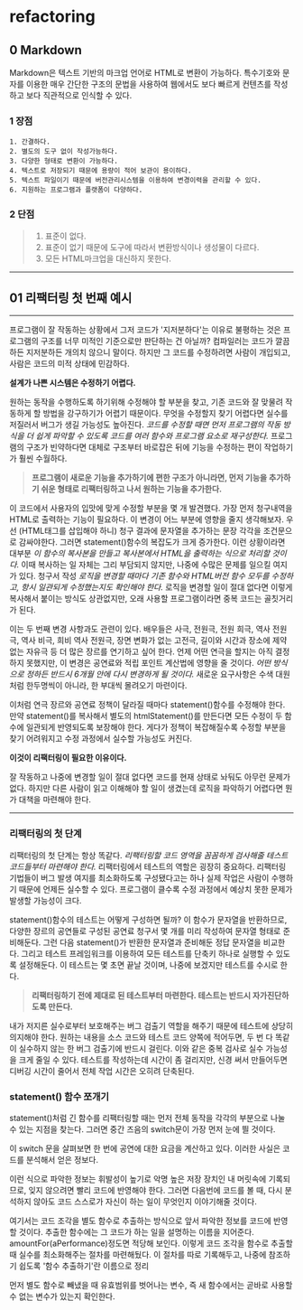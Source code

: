 # refactoring

## 0 Markdown ##

Markdown은 텍스트 기반의 마크업 언어로 HTML로 변환이 가능하다.
특수기호와 문자를 이용한 매우 간단한 구조의 문법을 사용하여 웹에서도 보다 빠르게 컨텐츠를 작성하고 보다 직관적으로 인식할 수 있다.

### 1 장점 ###
```
1. 간결하다.
2. 별도의 도구 없이 작성가능하다.
3. 다양한 형태로 변환이 가능하다.
4. 텍스트로 저장되기 때문에 용량이 적어 보관이 용이하다.
5. 텍스트 파일이기 때문에 버전관리시스템을 이용하여 변경이력을 관리할 수 있다.
6. 지원하는 프로그램과 플랫폼이 다양하다.
```

### 2 단점 ###

>    1. 표준이 없다.
>    2. 표준이 없기 때문에 도구에 따라서 변환방식이나 생성물이 다르다.
>    3. 모든 HTML마크업을 대신하지 못한다.

---------------------------------------------------------

## 01 리팩터링 첫 번째 예시 ##
----------------------------------------
프로그램이 잘 작동하는 상황에서 그저 코드가 '지저분하다'는 이유로 불평하는 것은 프로그램의 구조를 너무 미적인 기준으로만 판단하는 건 아닐까? 컴파일러는 코드가 깔끔하든 지저분하든 개의치 않으니 말이다. 하지만 그 코드를 수정하려면 사람이 개입되고, 사람은 코드의 미적 상태에 민감하다.

**설계가 나쁜 시스템은 수정하기 어렵다.**

원하는 동작을 수행하도록 하기위해 수정해야 할 부분을 찾고, 기존 코드와 잘 맞물려 작동하게 할 방법을 강구하기가 어렵기 때문이다. 무엇을 수정할지 찾기 어렵다면 실수를 저질러서 버그가 생길 가능성도 높아진다.
*코드를 수정할 때면 먼저 프로그램의 작동 방식을 더 쉽게 파악할 수 있도록 코드를 여러 함수와 프로그램 요소로 재구성한다.* 프로그램의 구조가 빈약하다면 대체로 구조부터 바로잡은 뒤에 기능을 수정하는 편이 작업하기가 훨씬 수월하다.

> **프로그램이 새로운 기능을 추가하기에 편한 구조가 아니라면, 먼저 기능을 추가하기 쉬운 형태로 리팩터링하고 나서 원하는 기능을 추가한다.**

이 코드에서 사용자의 입맛에 맞게 수정할 부분을 몇 개 발견했다. 가장 먼저 청구내역을 HTML로 출력하는 기능이 필요하다. 
이 변경이 어느 부분에 영향을 줄지 생각해보자. 우선 (HTML태그를 삽입해야 하니) 청구 결과에 문자열을 추가하는 문장 각각을 조건문으로 감싸야한다. 그러면 statement()함수의 복잡도가 크게 증가한다. 이런 상황이라면 대부분 *이 함수의 복사본을 만들고 복사본에서 HTML을 출력하는 식으로 처리할 것이다.*
이때 복사하는 일 자체는 그리 부담되지 않지만, 나중에 수많은 문제를 일으킬 여지가 있다. 청구서 작성 *로직을 변경할 때마다 기존 함수와 HTML버전 함수 모두를 수정하고, 항시 일관되게 수정했는지도 확인해야 한다.* 로직을 변경할 일이 절대 없다면 이렇게 복사해서 붙이는 방식도 상관없지만, 오래 사용할 프로그램이라면 중복 코드는 골칫거리가 된다.


이는 두 번째 변경 사항과도 관련이 있다. 
배우들은 사극, 전원극, 전원 희극, 역사 전원극, 역사 비극, 희비 역사 전원극, 장면 변화가 없는 고전극, 길이와 시간과 장소에 제약없는 자유극 등 더 많은 장르를 연기하고 싶어 한다. 언제 어떤 연극을 할지는 아직 결정하지 못했지만, 이 변경은 공연료와 적립 포인트 계산법에 영향을 줄 것이다. *어떤 방식으로 정하든 반드시 6개월 안에 다시 변경하게 될 것이다.* 새로운 요구사항은 수색 대원처럼 한두명씩이 아니라, 한 부대씩 몰려오기 마련이다.


 이처럼 연극 장르와 공연료 정책이 달라질 때마다 statement()함수를 수정해야 한다. 만약 statement()를 복사해서 별도의 htmlStatement()를 만든다면 모든 수정이 두 함수에 일관되게 반영되도록 보장해야 한다. 게다가 정책이 복잡해질수록 수정할 부분을 찾기 어려워지고 수정 과정에서 실수할 가능성도 커진다.

 **이것이 리팩터링이 필요한 이유이다.**

잘 작동하고 나중에 변경할 일이 절대 없다면 코드를 현재 상태로 놔둬도 아무런 문제가 없다. 하지만 다른 사람이 읽고 이해해야 할 일이 생겼는데 로직을 파악하기 어렵다면 뭔가 대책을 마련해야 한다.

----------------------

### 리팩터링의 첫 단계 ###
리팩터링의 첫 단계는 항상 똑같다.
*리팩터링할 코드 영역을 꼼꼼하게 검사해줄 테스트 코드들부터 마련해야 한다.* 리팩터링에서 테스트의 역할은 굉장히 중요하다. 리팩터링 기법들이 버그 발생 여지를 최소화하도록 구성됐다고는 하나 실제 작업은 사람이 수행하기 때문에 언제든 실수할 수 있다. 프로그램이 클수록 수정 과정에서 예상치 못한 문제가 발생할 가능성이 크다. 

statement()함수의 테스트는 어떻게 구성하면 될까? 이 함수가 문자열을 반환하므로, 다양한 장르의 공연들로 구성된 공연료 청구서 몇 개를 미리 작성하여 문자열 형태로 준비해둔다. 그런 다음 statement()가 반환한 문자열과 준비해둔 정답 문자열을 비교한다. 그리고 테스트 프레임워크를 이용하여 모든 테스트를 단축키 하나로 실행할 수 있도록 설정해둔다. 이 테스트는 몇 초면 끝날 것이며, 나중에 보겠지만 테스트를 수시로 한다. 

> **리팩터링하기 전에 제대로 된 테스트부터 마련한다. 테스트는 반드시 자가진단하도록 만든다.**

내가 저지른 실수로부터 보호해주는 버그 검출기 역할을 해주기 때문에 테스트에 상당히 의지해야 한다. 원하는 내용을 소스 코드와 테스트 코드 양쪽에 적어두면, 두 번 다 똑같이 실수하지 않는 한 버그 검출기에 반드시 걸린다. 이와 같은 중복 검사로 실수 가능성을 크게 줄일 수 있다. 테스트를 작성하는데 시간이 좀 걸리지만, 신경 써서 만들어두면 디버깅 시간이 줄어서 전체 작업 시간은 오히려 단축된다.

### statement() 함수 쪼개기 ###

statement()처럼 긴 함수를 리팩터링할 때는 먼저 전체 동작을 각각의 부분으로 나눌 수 있는 지점을 찾는다. 그러면 중간 즈음의 switch문이 가장 먼저 눈에 띌 것이다.   

이 switch 문을 살펴보면 한 번에 공연에 대한 요금을 계산하고 있다. 이러한 사실은 코드를 분석해서 얻은 정보다.   

이런 식으로 파악한 정보는 휘발성이 높기로 악명 높은 저장 장치인 내 머릿속에 기록되므로, 잊지 않으려면 빨리 코드에 반영해야 한다. 그러면 다음번에 코드를 볼 때, 다시 분석하지 않아도 코드 스스로가 자신이 하는 일이 무엇인지 이야기해줄 것이다.   

여기서는 코드 조각을 별도 함수로 추출하는 방식으로 앞서 파악한 정보를 코드에 반영할 것이다. 추출한 함수에는 그 코드가 하는 일을 설명하는 이름을 지어준다. amountFor(aPerformance)정도면 적당해 보인다. 이렇게 코드 조각을 함수로 추출할 때 실수를 최소화해주는 절차를 마련해뒀다. 이 절차를 따로 기록해두고, 나중에 참조하기 쉽도록 '함수 추출하기'란 이름으로 정리  

먼저 별도 함수로 빼냈을 때 유효범위를 벗어나는 변수, 즉 새 함수에서는 곧바로 사용할 수 없는 변수가 있는지 확인한다. 